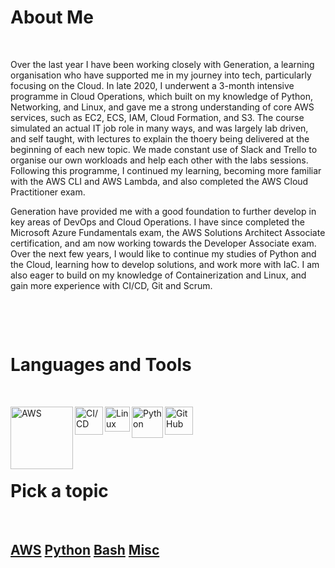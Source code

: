 # About Me
&nbsp;

Over the last year I have been working closely with Generation, a learning organisation who have supported me in my journey into tech, particularly focusing on the Cloud. In late 2020, I underwent a 3-month intensive programme in Cloud Operations, which built on my knowledge of Python, Networking, and Linux, and gave me a strong understanding of core AWS services, such as EC2, ECS, IAM, Cloud Formation, and S3. The course simulated an actual IT job role in many ways, and was largely lab driven, and self taught, with lectures to explain the thoery being delivered at the beginning of each new topic. We made constant use of Slack and Trello to organise our own workloads and help each other with the labs sessions. Following this programme, I continued my learning, becoming more familiar with the AWS CLI and AWS Lambda, and also completed the AWS Cloud Practitioner exam.

Generation have provided me with a good foundation to further develop in key areas of DevOps and Cloud Operations. I have since completed the Microsoft Azure Fundamentals exam, the AWS Solutions Architect Associate certification, and am now working towards the Developer Associate exam. Over the next few years, I would like to continue my studies of Python and the Cloud, learning how to develop solutions, and work more with IaC. I am also eager to build on my knowledge of Containerization and Linux, and gain more experience with CI/CD, Git and Scrum.
 
&nbsp;

&nbsp;


# Languages and Tools
&nbsp;

[<img align="left" alt="AWS" width="100px" src="https://attckcom-production.s3.amazonaws.com/uploads/2017/03/aws-white.png" />](https://kasimakhtar.github.io/kasimakhtar/lambda-function.html)

[<img align="left" alt="CI/CD" width="45px" src="https://tech.jumia.com/img/posts/diagram-01.png" />](https://kasimakhtar.github.io/kasimakhtar/CI-CD-workflow.html)

[<img align="left" alt="Linux" width="40px" src="https://daveden.files.wordpress.com/2013/02/tux_inverted.jpg" />](https://kasimakhtar.github.io/kasimakhtar/file_creator.html)

[<img align="left" alt="Python" width="50px" src="https://www.rogerperkin.co.uk/wp-content/uploads/2016/12/python-transparent-logo.png" />](https://kasimakhtar.github.io/kasimakhtar/python-series.html)

[<img align="left" alt="GitHub" width="45px" src="https://www.shareicon.net/data/2015/09/15/101512_logo_512x512.png" />](https://github.com/kasimakhtar/KasimAkhtar)
&nbsp;

&nbsp;

&nbsp;

# Pick a topic
&nbsp;

## [AWS](https://kasimakhtar.github.io/kasimakhtar/AWS.html)     [Python](https://kasimakhtar.github.io/kasimakhtar/Python.html)      [Bash](https://kasimakhtar.github.io/kasimakhtar/Bash.html)      [Misc](https://kasimakhtar.github.io/kasimakhtar/Misc.html)
